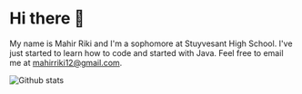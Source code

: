 # Hi there 👋

My name is Mahir Riki and I'm a sophomore at Stuyvesant High School. I've just started to learn how to code and started with Java. Feel free to email me at [mahirriki12@gmail.com](mailto:mahirrriki12@gmail.com).

![Github stats](https://github-readme-stats.vercel.app/api?username=mahirriki1)
